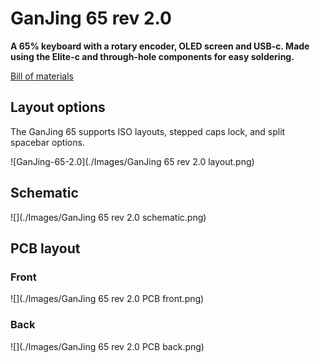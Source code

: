 # GanJing 65 rev 2.0
**A 65% keyboard with a rotary encoder, OLED screen and USB-c. Made using the Elite-c and through-hole components for easy soldering.**

[Bill of materials](https://octopart.com/bom-tool/HPiXAxIx)

## Layout options
The GanJing 65 supports ISO layouts, stepped caps lock, and split spacebar options.

![GanJing-65-2.0](./Images/GanJing 65 rev 2.0 layout.png)
## Schematic

![](./Images/GanJing 65 rev 2.0 schematic.png)
## PCB layout
### Front
![](./Images/GanJing 65 rev 2.0 PCB front.png)

### Back
![](./Images/GanJing 65 rev 2.0 PCB back.png)
